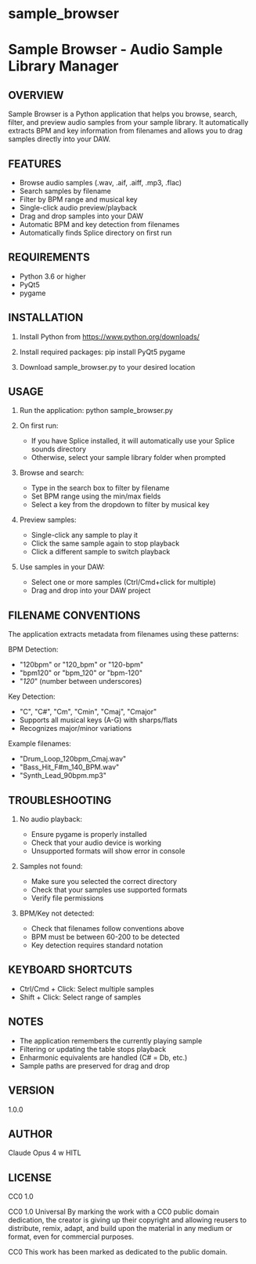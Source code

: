 # sample_browser

Sample Browser - Audio Sample Library Manager
============================================

OVERVIEW
--------
Sample Browser is a Python application that helps you browse, search, filter, and preview audio samples from your sample library. It automatically extracts BPM and key information from filenames and allows you to drag samples directly into your DAW.

FEATURES
--------
- Browse audio samples (.wav, .aif, .aiff, .mp3, .flac)
- Search samples by filename
- Filter by BPM range and musical key
- Single-click audio preview/playback
- Drag and drop samples into your DAW
- Automatic BPM and key detection from filenames
- Automatically finds Splice directory on first run

REQUIREMENTS
------------
- Python 3.6 or higher
- PyQt5
- pygame

INSTALLATION
------------
1. Install Python from https://www.python.org/downloads/

2. Install required packages:
   pip install PyQt5 pygame

3. Download sample_browser.py to your desired location

USAGE
-----
1. Run the application:
   python sample_browser.py

2. On first run:
   - If you have Splice installed, it will automatically use your Splice sounds directory
   - Otherwise, select your sample library folder when prompted

3. Browse and search:
   - Type in the search box to filter by filename
   - Set BPM range using the min/max fields
   - Select a key from the dropdown to filter by musical key

4. Preview samples:
   - Single-click any sample to play it
   - Click the same sample again to stop playback
   - Click a different sample to switch playback

5. Use samples in your DAW:
   - Select one or more samples (Ctrl/Cmd+click for multiple)
   - Drag and drop into your DAW project

FILENAME CONVENTIONS
-------------------
The application extracts metadata from filenames using these patterns:

BPM Detection:
- "120bpm" or "120_bpm" or "120-bpm"
- "bpm120" or "bpm_120" or "bpm-120"
- "_120_" (number between underscores)

Key Detection:
- "C", "C#", "Cm", "Cmin", "Cmaj", "Cmajor"
- Supports all musical keys (A-G) with sharps/flats
- Recognizes major/minor variations

Example filenames:
- "Drum_Loop_120bpm_Cmaj.wav"
- "Bass_Hit_F#m_140_BPM.wav"
- "Synth_Lead_90bpm.mp3"

TROUBLESHOOTING
--------------
1. No audio playback:
   - Ensure pygame is properly installed
   - Check that your audio device is working
   - Unsupported formats will show error in console

2. Samples not found:
   - Make sure you selected the correct directory
   - Check that your samples use supported formats
   - Verify file permissions

3. BPM/Key not detected:
   - Check that filenames follow conventions above
   - BPM must be between 60-200 to be detected
   - Key detection requires standard notation

KEYBOARD SHORTCUTS
-----------------
- Ctrl/Cmd + Click: Select multiple samples
- Shift + Click: Select range of samples

NOTES
-----
- The application remembers the currently playing sample
- Filtering or updating the table stops playback
- Enharmonic equivalents are handled (C# = Db, etc.)
- Sample paths are preserved for drag and drop

VERSION
-------
1.0.0

AUTHOR
------
Claude Opus 4 w HITL

LICENSE
-------
CC0 1.0

CC0 1.0 Universal
By marking the work with a CC0 public domain dedication, the creator is giving up their copyright and allowing reusers to distribute, remix, adapt, and build upon the material in any medium or format, even for commercial purposes.

CC0 This work has been marked as dedicated to the public domain.
